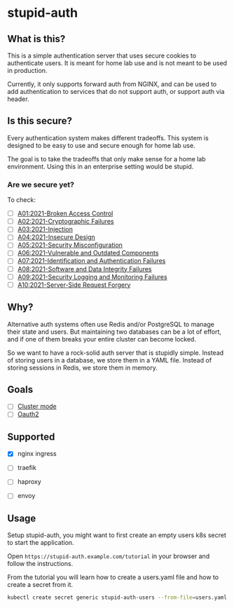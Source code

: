 # stupid-auth

## What is this?

This is a simple authentication server that uses secure cookies to authenticate users. It is meant for home lab use and is not meant to be used in production.

Currently, it only supports forward auth from NGINX, and can be used to add authentication to services that do not support auth, or support auth via header.

## Is this secure?

Every authentication system makes different tradeoffs. This system is designed to be easy to use and secure enough for home lab use.

The goal is to take the tradeoffs that only make sense for a home lab environment. Using this in an enterprise setting would be stupid.

### Are we secure yet?

To check:

- [ ] [A01:2021-Broken Access Control](https://owasp.org/Top10/A01_2021-Broken_Access_Control/)
- [ ] [A02:2021-Cryptographic Failures](https://owasp.org/Top10/A02_2021-Cryptographic_Failures/)
- [ ] [A03:2021-Injection](https://owasp.org/Top10/A03_2021-Injection/)
- [ ] [A04:2021-Insecure Design](https://owasp.org/Top10/A04_2021-Insecure_Design/)
- [ ] [A05:2021-Security Misconfiguration](https://owasp.org/Top10/A05_2021-Security_Misconfiguration/)
- [ ] [A06:2021-Vulnerable and Outdated Components](https://owasp.org/Top10/A06_2021-Vulnerable_and_Outdated_Components/)
- [ ] [A07:2021-Identification and Authentication Failures](https://owasp.org/Top10/A07_2021-Identification_and_Authentication_Failures/)
- [ ] [A08:2021-Software and Data Integrity Failures](https://owasp.org/Top10/A08_2021-Software_and_Data_Integrity_Failures/)
- [ ] [A09:2021-Security Logging and Monitoring Failures](https://owasp.org/Top10/A09_2021-Security_Logging_and_Monitoring_Failures/)
- [ ] [A10:2021-Server-Side Request Forgery](https://owasp.org/Top10/A10_2021-Server-Side_Request_Forgery_%28SSRF%29/)

## Why?

Alternative auth systems often use Redis and/or PostgreSQL to manage their state and users. But maintaining two databases can be a lot of effort, and if one of them breaks your entire cluster can become locked.

So we want to have a rock-solid auth server that is stupidly simple. Instead of storing users in a database, we store them in a YAML file. Instead of storing sessions in Redis, we store them in memory. 

## Goals

- [ ] [Cluster mode](https://github.com/whazor/stupid-auth/issues/1)
- [ ] [Oauth2](https://github.com/whazor/stupid-auth/issues/2)

## Supported

- [x] nginx ingress
- [ ] traefik
- [ ] haproxy
- [ ] envoy


## Usage

Setup stupid-auth, you might want to first create an empty users k8s secret to start the application.

Open `https://stupid-auth.example.com/tutorial` in your browser and follow the instructions.

From the tutorial you will learn how to create a users.yaml file and how to create a secret from it.

```bash
kubectl create secret generic stupid-auth-users --from-file=users.yaml
```
